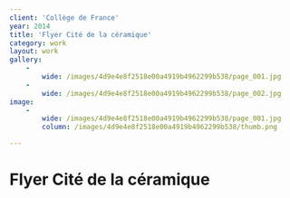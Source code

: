 ```yaml
---
client: 'Collège de France'
year: 2014
title: 'Flyer Cité de la céramique'
category: work
layout: work
gallery:
    -
        wide: /images/4d9e4e8f2518e00a4919b4962299b538/page_001.jpg
    -
        wide: /images/4d9e4e8f2518e00a4919b4962299b538/page_002.jpg
image:
    -
        wide: /images/4d9e4e8f2518e00a4919b4962299b538/page_001.jpg
        column: /images/4d9e4e8f2518e00a4919b4962299b538/thumb.png

---
```

# Flyer Cité de la céramique
